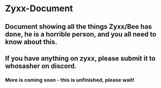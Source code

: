 # Zyxx-Document
## Document showing all the things Zyxx/Bee has done, he is a horrible person, and you all need to know about this.
## If you have anything on zyxx, please submit it to whosasher on discord.
### More is coming soon - this is unfinished, please wait!
